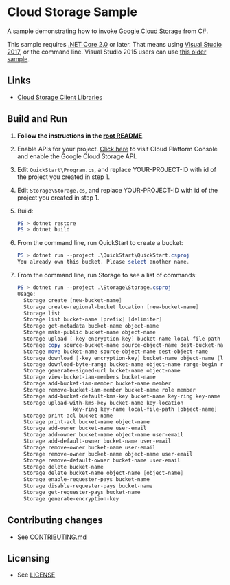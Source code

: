# Cloud Storage Sample

A sample demonstrating how to invoke [Google Cloud Storage](
https://cloud.google.com/storage/docs/) from C#.

This sample requires [.NET Core 2.0](
    https://www.microsoft.com/net/core) or later.  That means using
[Visual Studio 2017](
    https://www.visualstudio.com/), or the command line.  Visual Studio 2015 users
can use [this older sample](
    https://github.com/GoogleCloudPlatform/dotnet-docs-samples/tree/vs2015/storage/api).

## Links

- [Cloud Storage Client Libraries](https://cloud.google.com/storage/docs/reference/libraries#client-libraries-install-csharp)

## Build and Run

1.  **Follow the instructions in the [root README](../../README.md)**.

4.  Enable APIs for your project.
    [Click here](https://console.cloud.google.com/flows/enableapi?apiid=storage_api&showconfirmation=true)
    to visit Cloud Platform Console and enable the Google Cloud Storage API.

7.  Edit `QuickStart\Program.cs`, and replace YOUR-PROJECT-ID with id
    of the project you created in step 1.

7.  Edit `Storage\Storage.cs`, and replace YOUR-PROJECT-ID with id
    of the project you created in step 1.

8.  Build:

    ```ps1
    PS > dotnet restore
    PS > dotnet build
    ```

9.  From the command line, run QuickStart to create a bucket:

    ```ps1
    PS > dotnet run --project .\QuickStart\QuickStart.csproj
    You already own this bucket. Please select another name.
    ```

10. From the command line, run Storage to see a list of commands:

    ```ps1
    PS > dotnet run --project .\Storage\Storage.csproj
	Usage:
	  Storage create [new-bucket-name]
	  Storage create-regional-bucket location [new-bucket-name]
	  Storage list
	  Storage list bucket-name [prefix] [delimiter]
	  Storage get-metadata bucket-name object-name
	  Storage make-public bucket-name object-name
	  Storage upload [-key encryption-key] bucket-name local-file-path [object-name]
	  Storage copy source-bucket-name source-object-name dest-bucket-name dest-object-name
	  Storage move bucket-name source-object-name dest-object-name
	  Storage download [-key encryption-key] bucket-name object-name [local-file-path]
	  Storage download-byte-range bucket-name object-name range-begin range-end [local-file-path]
	  Storage generate-signed-url bucket-name object-name
	  Storage view-bucket-iam-members bucket-name
	  Storage add-bucket-iam-member bucket-name member
	  Storage remove-bucket-iam-member bucket-name role member
	  Storage add-bucket-default-kms-key bucket-name key-ring key-name
	  Storage upload-with-kms-key bucket-name key-location
				      key-ring key-name local-file-path [object-name]
	  Storage print-acl bucket-name
	  Storage print-acl bucket-name object-name
	  Storage add-owner bucket-name user-email
	  Storage add-owner bucket-name object-name user-email
	  Storage add-default-owner bucket-name user-email
	  Storage remove-owner bucket-name user-email
	  Storage remove-owner bucket-name object-name user-email
	  Storage remove-default-owner bucket-name user-email
	  Storage delete bucket-name
	  Storage delete bucket-name object-name [object-name]
	  Storage enable-requester-pays bucket-name
	  Storage disable-requester-pays bucket-name
	  Storage get-requester-pays bucket-name
	  Storage generate-encryption-key
    ```

## Contributing changes

* See [CONTRIBUTING.md](../../CONTRIBUTING.md)

## Licensing

* See [LICENSE](../../LICENSE)
